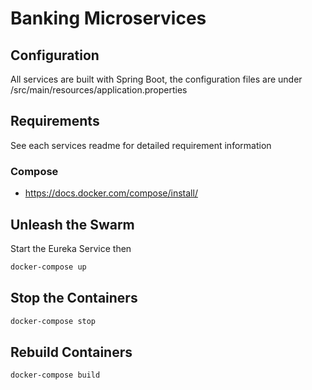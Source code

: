 # Banking Microservices

## Configuration
All services are built with Spring Boot, the configuration files are under /src/main/resources/application.properties

## Requirements
See each services readme for detailed requirement information
### Compose
* https://docs.docker.com/compose/install/

## Unleash the Swarm
Start the Eureka Service then
```bash
docker-compose up
```

## Stop the Containers
```bash
docker-compose stop
```

## Rebuild Containers
```bash
docker-compose build
```
